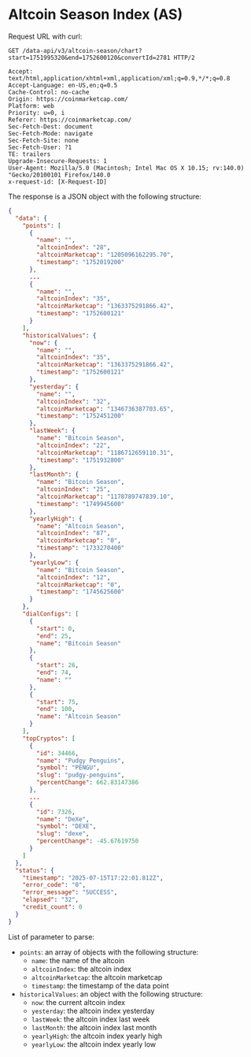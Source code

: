 # Altcoin Season Index (AS)

Request URL with curl:

```text
GET /data-api/v3/altcoin-season/chart?start=1751995320&end=1752600120&convertId=2781 HTTP/2

Accept: text/html,application/xhtml+xml,application/xml;q=0.9,*/*;q=0.8
Accept-Language: en-US,en;q=0.5
Cache-Control: no-cache
Origin: https://coinmarketcap.com/
Platform: web
Priority: u=0, i
Referer: https://coinmarketcap.com/
Sec-Fetch-Dest: document
Sec-Fetch-Mode: navigate
Sec-Fetch-Site: none
Sec-Fetch-User: ?1
TE: trailers
Upgrade-Insecure-Requests: 1
User-Agent: Mozilla/5.0 (Macintosh; Intel Mac OS X 10.15; rv:140.0) "Gecko/20100101 Firefox/140.0
x-request-id: [X-Request-ID]
```

The response is a JSON object with the following structure:

```json
{
  "data": {
    "points": [
      {
        "name": "",
        "altcoinIndex": "28",
        "altcoinMarketcap": "1205096162295.70",
        "timestamp": "1752019200"
      },
      ...
      {
        "name": "",
        "altcoinIndex": "35",
        "altcoinMarketcap": "1363375291866.42",
        "timestamp": "1752600121"
      }
    ],
    "historicalValues": {
      "now": {
        "name": "",
        "altcoinIndex": "35",
        "altcoinMarketcap": "1363375291866.42",
        "timestamp": "1752600121"
      },
      "yesterday": {
        "name": "",
        "altcoinIndex": "32",
        "altcoinMarketcap": "1346736387703.65",
        "timestamp": "1752451200"
      },
      "lastWeek": {
        "name": "Bitcoin Season",
        "altcoinIndex": "22",
        "altcoinMarketcap": "1186712659110.31",
        "timestamp": "1751932800"
      },
      "lastMonth": {
        "name": "Bitcoin Season",
        "altcoinIndex": "25",
        "altcoinMarketcap": "1178789747839.10",
        "timestamp": "1749945600"
      },
      "yearlyHigh": {
        "name": "Altcoin Season",
        "altcoinIndex": "87",
        "altcoinMarketcap": "0",
        "timestamp": "1733270400"
      },
      "yearlyLow": {
        "name": "Bitcoin Season",
        "altcoinIndex": "12",
        "altcoinMarketcap": "0",
        "timestamp": "1745625600"
      }
    },
    "dialConfigs": [
      {
        "start": 0,
        "end": 25,
        "name": "Bitcoin Season"
      },
      {
        "start": 26,
        "end": 74,
        "name": ""
      },
      {
        "start": 75,
        "end": 100,
        "name": "Altcoin Season"
      }
    ],
    "topCryptos": [
      {
        "id": 34466,
        "name": "Pudgy Penguins",
        "symbol": "PENGU",
        "slug": "pudgy-penguins",
        "percentChange": 662.83147386
      },
      ...
      {
        "id": 7326,
        "name": "DeXe",
        "symbol": "DEXE",
        "slug": "dexe",
        "percentChange": -45.67619750
      }
    ]
  },
  "status": {
    "timestamp": "2025-07-15T17:22:01.812Z",
    "error_code": "0",
    "error_message": "SUCCESS",
    "elapsed": "32",
    "credit_count": 0
  }
}
```

List of parameter to parse:

- `points`: an array of objects with the following structure:
  - `name`: the name of the altcoin
  - `altcoinIndex`: the altcoin index
  - `altcoinMarketcap`: the altcoin marketcap
  - `timestamp`: the timestamp of the data point
- `historicalValues`: an object with the following structure:
  - `now`: the current altcoin index
  - `yesterday`: the altcoin index yesterday
  - `lastWeek`: the altcoin index last week
  - `lastMonth`: the altcoin index last month
  - `yearlyHigh`: the altcoin index yearly high
  - `yearlyLow`: the altcoin index yearly low